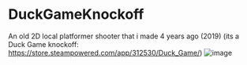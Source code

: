 # DuckGameKnockoff
An old 2D local platformer shooter that i made 4 years ago (2019) (its a Duck Game knockoff: https://store.steampowered.com/app/312530/Duck_Game/)
![image](https://github.com/Rizerek/DuckGameKnockoff/assets/91278157/0c8eb252-3374-4eab-8566-d417fcb88258)
